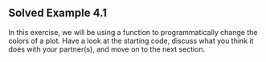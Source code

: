 ## Solved Example 4.1

In this exercise, we will be using a function to programmatically change the colors of a plot. Have a look at the starting code, discuss what you think it does with your partner(s), and move on to the next section.

